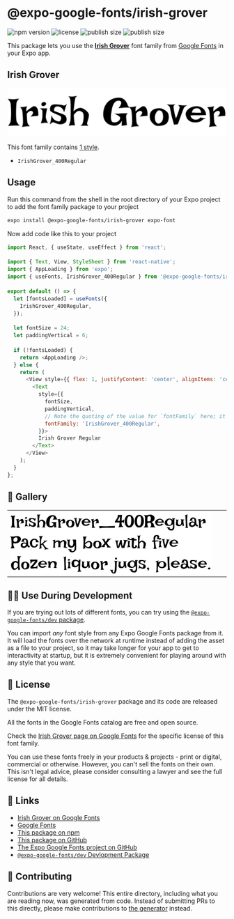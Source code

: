 # @expo-google-fonts/irish-grover

![npm version](https://flat.badgen.net/npm/v/@expo-google-fonts/irish-grover)
![license](https://flat.badgen.net/github/license/expo/google-fonts)
![publish size](https://flat.badgen.net/packagephobia/install/@expo-google-fonts/irish-grover)
![publish size](https://flat.badgen.net/packagephobia/publish/@expo-google-fonts/irish-grover)

This package lets you use the [**Irish Grover**](https://fonts.google.com/specimen/Irish+Grover) font family from [Google Fonts](https://fonts.google.com/) in your Expo app.

## Irish Grover

![Irish Grover](./font-family.png)

This font family contains [1 style](#-gallery).

- `IrishGrover_400Regular`

## Usage

Run this command from the shell in the root directory of your Expo project to add the font family package to your project
```sh
expo install @expo-google-fonts/irish-grover expo-font
```

Now add code like this to your project
```js
import React, { useState, useEffect } from 'react';

import { Text, View, StyleSheet } from 'react-native';
import { AppLoading } from 'expo';
import { useFonts, IrishGrover_400Regular } from '@expo-google-fonts/irish-grover';

export default () => {
  let [fontsLoaded] = useFonts({
    IrishGrover_400Regular,
  });

  let fontSize = 24;
  let paddingVertical = 6;

  if (!fontsLoaded) {
    return <AppLoading />;
  } else {
    return (
      <View style={{ flex: 1, justifyContent: 'center', alignItems: 'center' }}>
        <Text
          style={{
            fontSize,
            paddingVertical,
            // Note the quoting of the value for `fontFamily` here; it expects a string!
            fontFamily: 'IrishGrover_400Regular',
          }}>
          Irish Grover Regular
        </Text>
      </View>
    );
  }
};

```

## 🔡 Gallery


||||
|-|-|-|
|![IrishGrover_400Regular](./IrishGrover_400Regular.ttf.png)||||


## 👩‍💻 Use During Development

If you are trying out lots of different fonts, you can try using the [`@expo-google-fonts/dev` package](https://github.com/expo/google-fonts/tree/master/font-packages/dev#readme).

You can import *any* font style from any Expo Google Fonts package from it. It will load the fonts
over the network at runtime instead of adding the asset as a file to your project, so it may take longer
for your app to get to interactivity at startup, but it is extremely convenient
for playing around with any style that you want.

## 📖 License

The `@expo-google-fonts/irish-grover` package and its code are released under the MIT license.

All the fonts in the Google Fonts catalog are free and open source.

Check the [Irish Grover page on Google Fonts](https://fonts.google.com/specimen/Irish+Grover) for the specific license of this font family.

You can use these fonts freely in your products & projects - print or digital, commercial or otherwise. However, you can't sell the fonts on their own. This isn't legal advice, please consider consulting a lawyer and see the full license for all details.

## 🔗 Links

- [Irish Grover on Google Fonts](https://fonts.google.com/specimen/Irish+Grover)
- [Google Fonts](https://fonts.google.com/)
- [This package on npm](https://www.npmjs.com/package/@expo-google-fonts/irish-grover)
- [This package on GitHub](https://github.com/expo/google-fonts/tree/master/font-packages/irish-grover)
- [The Expo Google Fonts project on GitHub](https://github.com/expo/google-fonts)
- [`@expo-google-fonts/dev` Devlopment Package](https://github.com/expo/google-fonts/tree/master/font-packages/dev)

## 🤝 Contributing

Contributions are very welcome! This entire directory, including what you are reading now, was generated from code. Instead of submitting PRs to this directly, please make contributions to [the generator](https://github.com/expo/google-fonts/tree/master/packages/generator) instead.

